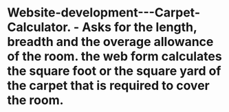 # Website-development---Carpet-Calculator. - Asks for the length, breadth and the overage allowance of the room. the web form calculates the square foot or the square yard of the carpet that is required to cover the room.
